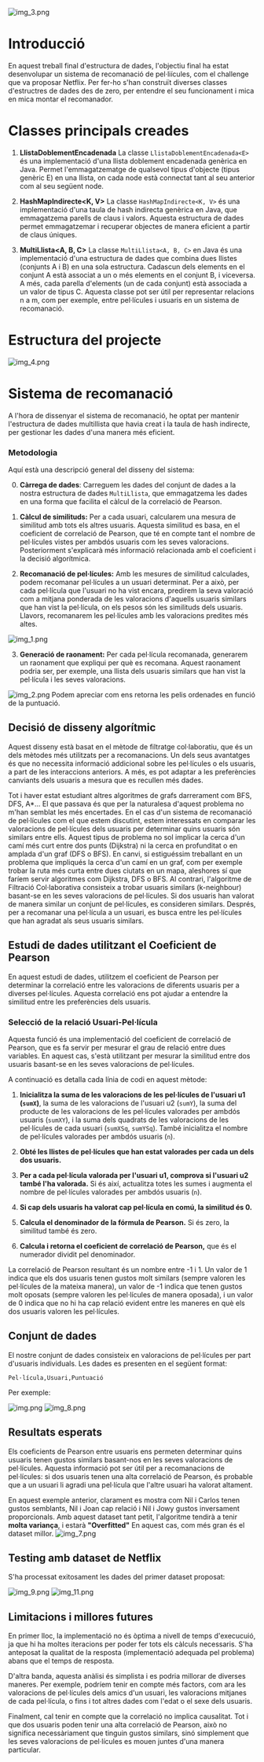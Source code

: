 ![img_3.png](img_3.png)



# Introducció
En aquest treball final d'estructura de dades, l'objectiu final ha estat desenvolupar un sistema de recomanació de pel·liícules, com el challenge que va proposar Netflix.
Per fer-ho s'han construït diverses classes d'estructres de dades des de zero, per entendre el seu funcionament i mica en mica montar el recomanador.



# Classes principals creades

1. **LlistaDoblementEncadenada<E>**
   La classe `LlistaDoblementEncadenada<E>` és una implementació d'una llista doblement encadenada genèrica en Java. Permet l'emmagatzematge de qualsevol tipus d'objecte (tipus genèric E) en una llista, on cada node està connectat tant al seu anterior com al seu següent node.

2. **HashMapIndirecte<K, V>**
   La classe `HashMapIndirecte<K, V>` és una implementació d'una taula de hash indirecta genèrica en Java, que emmagatzema parells de claus i valors. Aquesta estructura de dades permet emmagatzemar i recuperar objectes de manera eficient a partir de claus úniques.

3. **MultiLlista<A, B, C>**
   La classe `MultiLlista<A, B, C>` en Java és una implementació d'una estructura de dades que combina dues llistes (conjunts A i B) en una sola estructura. Cadascun dels elements en el conjunt A està associat a un o més elements en el conjunt B, i viceversa. A més, cada parella d'elements (un de cada conjunt) està associada a un valor de tipus C. Aquesta classe pot ser útil per representar relacions n a m, com per exemple, entre pel·lícules i usuaris en un sistema de recomanació.



# Estructura del projecte 
![img_4.png](img_4.png)

# Sistema de recomanació



A l'hora de dissenyar el sistema de recomanació, he optat per mantenir l'estructura de dades multillista que havia creat i la taula de hash indirecte, per gestionar les dades d'una manera més eficient.

### Metodologia

Aquí està una descripció general del disseny del sistema:

0. **Càrrega de dades**: Carreguem les dades del conjunt de dades a la nostra estructura de dades `MultiLlista`, que emmagatzema les dades en una forma que facilita el càlcul de la correlació de Pearson.

1. **Càlcul de similituds:** Per a cada usuari, calcularem una mesura de similitud amb tots els altres usuaris. Aquesta similitud es basa, en el coeficient de correlació de Pearson, que té en compte tant el nombre de pel·lícules vistes per ambdós usuaris com les seves valoracions. Posteriorment s'explicarà més informació relacionada amb el coeficient i la decisió algorítmica.

2. **Recomanació de pel·lícules:** Amb les mesures de similitud calculades, podem recomanar pel·lícules a un usuari determinat. Per a això, per cada pel·lícula que l'usuari no ha vist encara, predirem la seva valoració com a mitjana ponderada de les valoracions d'aquells usuaris similars que han vist la pel·lícula, on els pesos són les similituds dels usuaris. Llavors, recomanarem les pel·lícules amb les valoracions predites més altes.

![img_1.png](img_1.png)

3. **Generació de raonament:** Per cada pel·lícula recomanada, generarem un raonament que expliqui per què es recomana. Aquest raonament podria ser, per exemple, una llista dels usuaris similars que han vist la pel·lícula i les seves valoracions.

![img_2.png](img_2.png)
Podem apreciar com ens retorna les pelis ordenades en funció de la puntuació. 


## Decisió de disseny algorítmic

Aquest disseny està basat en el mètode de filtratge col·laboratiu, que és un dels mètodes més utilitzats per a recomanacions. Un dels seus avantatges és que no necessita informació addicional sobre les pel·lícules o els usuaris, a part de les interaccions anteriors. A més, es pot adaptar a les preferències canviants dels usuaris a mesura que es recullen més dades.

Tot i haver estat estudiant altres algoritmes de grafs darrerament com BFS, DFS, A*... El que passava és que per la naturalesa d'aquest problema no m'han semblat les més encertades. En el cas d'un sistema de recomanació de pel·lícules com el que estem discutint, estem interessats en comparar les valoracions de pel·lícules dels usuaris per determinar quins usuaris són similars entre ells. Aquest tipus de problema no sol implicar la cerca d'un camí més curt entre dos punts (Dijkstra) ni la cerca en profunditat o en amplada d'un graf (DFS o BFS). En canvi, si estiguéssim treballant en un problema que impliqués la cerca d'un camí en un graf, com per exemple trobar la ruta més curta entre dues ciutats en un mapa, aleshores sí que faríem servir algoritmes com Dijkstra, DFS o BFS.
Al contrari, l'algoritme de Filtració Col·laborativa consisteix a trobar usuaris similars (k-neighbour) basant-se en les seves valoracions de pel·lícules. Si dos usuaris han valorat de manera similar un conjunt de pel·lícules, es consideren similars. Després, per a recomanar una pel·lícula a un usuari, es busca entre les pel·lícules que han agradat als seus usuaris similars.





## Estudi de dades utilitzant el Coeficient de Pearson

En aquest estudi de dades, utilitzem el coeficient de Pearson per determinar la correlació entre les valoracions de diferents usuaris per a diverses pel·lícules. Aquesta correlació ens pot ajudar a entendre la similitud entre les preferències dels usuaris.



### Selecció de la relació Usuari-Pel·lícula

Aquesta funció és una implementació del coeficient de correlació de Pearson, que es fa servir per mesurar el grau de relació entre dues variables. En aquest cas, s'està utilitzant per mesurar la similitud entre dos usuaris basant-se en les seves valoracions de pel·lícules.

A continuació es detalla cada línia de codi en aquest mètode:

1. **Inicialitza la suma de les valoracions de les pel·lícules de l'usuari u1 (`sumX`)**, la suma de les valoracions de l'usuari u2 (`sumY`), la suma del producte de les valoracions de les pel·lícules valorades per ambdós usuaris (`sumXY`), i la suma dels quadrats de les valoracions de les pel·lícules de cada usuari (`sumXSq`, `sumYSq`). També inicialitza el nombre de pel·lícules valorades per ambdós usuaris (`n`).

2. **Obté les llistes de pel·lícules que han estat valorades per cada un dels dos usuaris.**

3. **Per a cada pel·lícula valorada per l'usuari u1, comprova si l'usuari u2 també l'ha valorada.** Si és així, actualitza totes les sumes i augmenta el nombre de pel·lícules valorades per ambdós usuaris (`n`).

4. **Si cap dels usuaris ha valorat cap pel·lícula en comú, la similitud és 0.**

5. **Calcula el denominador de la fórmula de Pearson.** Si és zero, la similitud també és zero.

6. **Calcula i retorna el coeficient de correlació de Pearson,** que és el numerador dividit pel denominador.

La correlació de Pearson resultant és un nombre entre -1 i 1. Un valor de 1 indica que els dos usuaris tenen gustos molt similars (sempre valoren les pel·lícules de la mateixa manera), un valor de -1 indica que tenen gustos molt oposats (sempre valoren les pel·lícules de manera oposada), i un valor de 0 indica que no hi ha cap relació evident entre les maneres en què els dos usuaris valoren les pel·lícules.








## Conjunt de dades

El nostre conjunt de dades consisteix en valoracions de pel·lícules per part d'usuaris individuals. Les dades es presenten en el següent format:

`Pel·lícula,Usuari,Puntuació`

Per exemple:

![img.png](img.png)
![img_8.png](img_8.png)




## Resultats esperats

Els coeficients de Pearson entre usuaris ens permeten determinar quins usuaris tenen gustos similars basant-nos en les seves valoracions de pel·lícules. Aquesta informació pot ser útil per a recomanacions de pel·lícules: si dos usuaris tenen una alta correlació de Pearson, és probable que a un usuari li agradi una pel·lícula que l'altre usuari ha valorat altament.

En aquest exemple anterior, clarament es mostra com Nil i Carlos tenen gustos semblants, Nil i Joan cap relació i Nil i Jowy gustos inversament proporcionals.
Amb aquest dataset tant petit, l'algoritme tendirà a tenir **molta variança**, i estarà **"Overfitted"**
En aquest cas, com més gran és el dataset millor. 
![img_7.png](img_7.png)


## Testing amb dataset de Netflix

S'ha processat exitosament les dades del primer dataset proposat:

![img_9.png](img_9.png)
![img_11.png](img_11.png)
## Limitacions i millores futures
En primer lloc, la implementació no és òptima a nivell de temps d'execucuió, ja que hi ha moltes iteracions per poder fer tots els càlculs necessaris. S'ha anteposat la qualitat de la resposta (implementació adequada pel problema) abans que el temps de resposta.

D'altra banda, aquesta anàlisi és simplista i es podria millorar de diverses maneres. Per exemple, podríem tenir en compte més factors, com ara les valoracions de pel·lícules dels amics d'un usuari, les valoracions mitjanes de cada pel·lícula, o fins i tot altres dades com l'edat o el sexe dels usuaris.

Finalment, cal tenir en compte que la correlació no implica causalitat. Tot i que dos usuaris poden tenir una alta correlació de Pearson, això no significa necessàriament que tinguin gustos similars, sinó simplement que les seves valoracions de pel·lícules es mouen juntes d'una manera particular.
